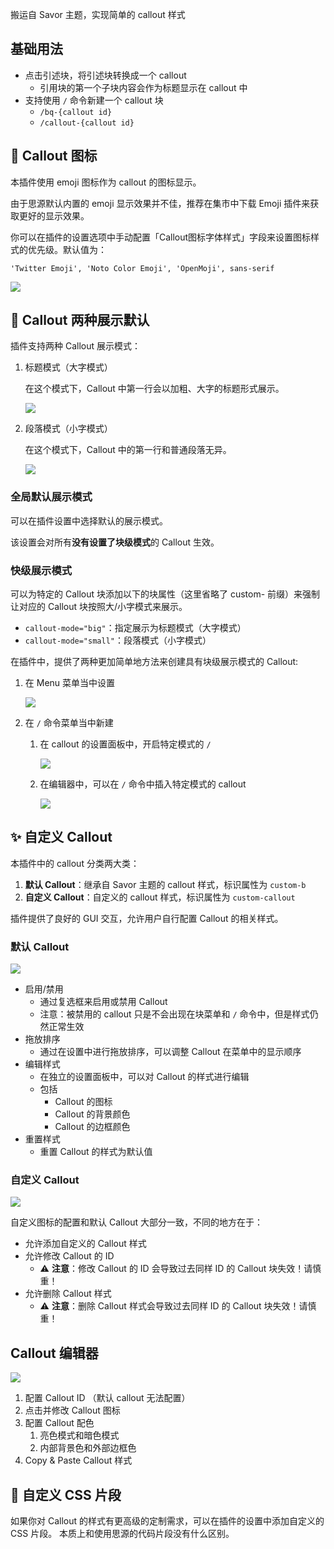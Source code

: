 搬运自 Savor 主题，实现简单的 callout 样式

## 基础用法

- 点击引述块，将引述块转换成一个 callout
  - 引用块的第一个子块内容会作为标题显示在 callout 中
- 支持使用 `/` 命令新建一个 callout 块
  - `/bq-{callout id}`
  - `/callout-{callout id}`


## 🎨 Callout 图标

本插件使用 emoji 图标作为 callout 的图标显示。

由于思源默认内置的 emoji 显示效果并不佳，推荐在集市中下载 Emoji 插件来获取更好的显示效果。

你可以在插件的设置选项中手动配置「Callout图标字体样式」字段来设置图标样式的优先级。默认值为：

```
'Twitter Emoji', 'Noto Color Emoji', 'OpenMoji', sans-serif
```

![](asset/emoji-font.png)

## 🔋 Callout 两种展示默认

插件支持两种 Callout 展示模式：

1. 标题模式（大字模式）

    在这个模式下，Callout 中第一行会以加粗、大字的标题形式展示。

    ![](asset/big-mode.png)
2. 段落模式（小字模式）

    在这个模式下，Callout 中的第一行和普通段落无异。

    ![](asset/small-mode.png)

### 全局默认展示模式

可以在插件设置中选择默认的展示模式。

该设置会对所有**没有设置了块级模式**的 Callout 生效。

### 快级展示模式

可以为特定的 Callout 块添加以下的块属性（这里省略了 custom- 前缀）来强制让对应的 Callout 块按照大/小字模式来展示。

* `callout-mode="big"`：指定展示为标题模式（大字模式）
* `callout-mode="small"`：段落模式（小字模式）

在插件中，提供了两种更加简单地方法来创建具有块级展示模式的 Callout:

1. 在 Menu 菜单当中设置

    ![](asset/mode-menu.png)

2. 在 `/` 命令菜单当中新建

    1. 在 callout 的设置面板中，开启特定模式的 `/`

        ![](asset/mode-slash-set.png)

    2. 在编辑器中，可以在 `/` 命令中插入特定模式的 callout

        ![](asset/mode-slash-insert.png)


## ✨ 自定义 Callout

本插件中的 callout 分类两大类：

1. **默认 Callout**：继承自 Savor 主题的 callout 样式，标识属性为 `custom-b`
2. **自定义 Callout**：自定义的 callout 样式，标识属性为 `custom-callout`

插件提供了良好的 GUI 交互，允许用户自行配置 Callout 的相关样式。

### 默认 Callout

![](asset/default-callout.png)

- 启用/禁用
  - 通过复选框来启用或禁用 Callout
  - 注意：被禁用的 callout 只是不会出现在块菜单和 `/` 命令中，但是样式仍然正常生效
- 拖放排序
  - 通过在设置中进行拖放排序，可以调整 Callout 在菜单中的显示顺序
- 编辑样式
  - 在独立的设置面板中，可以对 Callout 的样式进行编辑
  - 包括
    - Callout 的图标
    - Callout 的背景颜色
    - Callout 的边框颜色
- 重置样式
  - 重置 Callout 的样式为默认值

### 自定义 Callout

![](asset/custom-callout.png)

自定义图标的配置和默认 Callout 大部分一致，不同的地方在于：

- 允许添加自定义的 Callout 样式
- 允许修改 Callout 的 ID
  - ⚠️ **注意**：修改 Callout 的 ID 会导致过去同样 ID 的 Callout 块失效！请慎重！
- 允许删除 Callout 样式
  - ⚠️ **注意**：删除 Callout 样式会导致过去同样 ID 的 Callout 块失效！请慎重！

## Callout 编辑器

![](asset/editor.png)

1. 配置 Callout ID （默认 callout 无法配置）
2. 点击并修改 Callout 图标
3. 配置 Callout 配色
   1. 亮色模式和暗色模式
   2. 内部背景色和外部边框色
4. Copy & Paste Callout 样式

## 🎨 自定义 CSS 片段

如果你对 Callout 的样式有更高级的定制需求，可以在插件的设置中添加自定义的 CSS 片段。
本质上和使用思源的代码片段没有什么区别。

